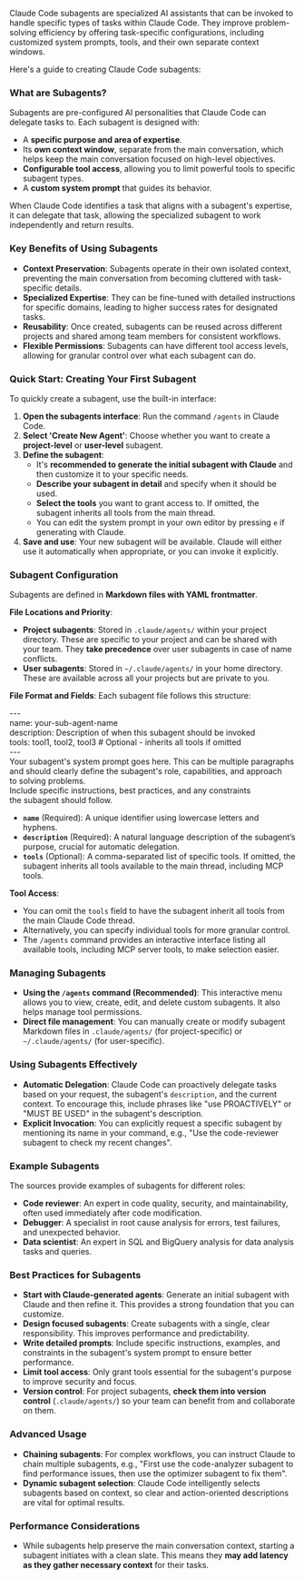 Claude Code subagents are specialized AI assistants that can be invoked to handle specific types of tasks within Claude Code. They improve problem-solving efficiency by offering task-specific configurations, including customized system prompts, tools, and their own separate context windows.

Here's a guide to creating Claude Code subagents:

### **What are Subagents?**

Subagents are pre-configured AI personalities that Claude Code can delegate tasks to. Each subagent is designed with:

* A **specific purpose and area of expertise**.  
* Its **own context window**, separate from the main conversation, which helps keep the main conversation focused on high-level objectives.  
* **Configurable tool access**, allowing you to limit powerful tools to specific subagent types.  
* A **custom system prompt** that guides its behavior.

When Claude Code identifies a task that aligns with a subagent's expertise, it can delegate that task, allowing the specialized subagent to work independently and return results.

### **Key Benefits of Using Subagents**

* **Context Preservation**: Subagents operate in their own isolated context, preventing the main conversation from becoming cluttered with task-specific details.  
* **Specialized Expertise**: They can be fine-tuned with detailed instructions for specific domains, leading to higher success rates for designated tasks.  
* **Reusability**: Once created, subagents can be reused across different projects and shared among team members for consistent workflows.  
* **Flexible Permissions**: Subagents can have different tool access levels, allowing for granular control over what each subagent can do.

### **Quick Start: Creating Your First Subagent**

To quickly create a subagent, use the built-in interface:

1. **Open the subagents interface**: Run the command `/agents` in Claude Code.  
2. **Select 'Create New Agent'**: Choose whether you want to create a **project-level** or **user-level** subagent.  
3. **Define the subagent**:  
   * It's **recommended to generate the initial subagent with Claude** and then customize it to your specific needs.  
   * **Describe your subagent in detail** and specify when it should be used.  
   * **Select the tools** you want to grant access to. If omitted, the subagent inherits all tools from the main thread.  
   * You can edit the system prompt in your own editor by pressing `e` if generating with Claude.  
4. **Save and use**: Your new subagent will be available. Claude will either use it automatically when appropriate, or you can invoke it explicitly.

### **Subagent Configuration**

Subagents are defined in **Markdown files with YAML frontmatter**.

**File Locations and Priority**:

* **Project subagents**: Stored in `.claude/agents/` within your project directory. These are specific to your project and can be shared with your team. They **take precedence** over user subagents in case of name conflicts.  
* **User subagents**: Stored in `~/.claude/agents/` in your home directory. These are available across all your projects but are private to you.

**File Format and Fields**: Each subagent file follows this structure:

\---  
name: your-sub-agent-name  
description: Description of when this subagent should be invoked  
tools: tool1, tool2, tool3 \# Optional \- inherits all tools if omitted  
\---  
Your subagent's system prompt goes here. This can be multiple paragraphs  
and should clearly define the subagent's role, capabilities, and approach  
to solving problems.  
Include specific instructions, best practices, and any constraints  
the subagent should follow.

* **`name`** (Required): A unique identifier using lowercase letters and hyphens.  
* **`description`** (Required): A natural language description of the subagent’s purpose, crucial for automatic delegation.  
* **`tools`** (Optional): A comma-separated list of specific tools. If omitted, the subagent inherits all tools available to the main thread, including MCP tools.

**Tool Access**:

* You can omit the `tools` field to have the subagent inherit all tools from the main Claude Code thread.  
* Alternatively, you can specify individual tools for more granular control.  
* The `/agents` command provides an interactive interface listing all available tools, including MCP server tools, to make selection easier.

### **Managing Subagents**

* **Using the `/agents` command (Recommended)**: This interactive menu allows you to view, create, edit, and delete custom subagents. It also helps manage tool permissions.  
* **Direct file management**: You can manually create or modify subagent Markdown files in `.claude/agents/` (for project-specific) or `~/.claude/agents/` (for user-specific).

### **Using Subagents Effectively**

* **Automatic Delegation**: Claude Code can proactively delegate tasks based on your request, the subagent's `description`, and the current context. To encourage this, include phrases like "use PROACTIVELY" or "MUST BE USED" in the subagent's description.  
* **Explicit Invocation**: You can explicitly request a specific subagent by mentioning its name in your command, e.g., "Use the code-reviewer subagent to check my recent changes".

### **Example Subagents**

The sources provide examples of subagents for different roles:

* **Code reviewer**: An expert in code quality, security, and maintainability, often used immediately after code modification.  
* **Debugger**: A specialist in root cause analysis for errors, test failures, and unexpected behavior.  
* **Data scientist**: An expert in SQL and BigQuery analysis for data analysis tasks and queries.

### **Best Practices for Subagents**

* **Start with Claude-generated agents**: Generate an initial subagent with Claude and then refine it. This provides a strong foundation that you can customize.  
* **Design focused subagents**: Create subagents with a single, clear responsibility. This improves performance and predictability.  
* **Write detailed prompts**: Include specific instructions, examples, and constraints in the subagent's system prompt to ensure better performance.  
* **Limit tool access**: Only grant tools essential for the subagent's purpose to improve security and focus.  
* **Version control**: For project subagents, **check them into version control** (`.claude/agents/`) so your team can benefit from and collaborate on them.

### **Advanced Usage**

* **Chaining subagents**: For complex workflows, you can instruct Claude to chain multiple subagents, e.g., "First use the code-analyzer subagent to find performance issues, then use the optimizer subagent to fix them".  
* **Dynamic subagent selection**: Claude Code intelligently selects subagents based on context, so clear and action-oriented descriptions are vital for optimal results.

### **Performance Considerations**

* While subagents help preserve the main conversation context, starting a subagent initiates with a clean slate. This means they **may add latency as they gather necessary context** for their tasks.

